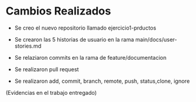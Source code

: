 
# Cambios Realizados
- Se creo el nuevo repositorio llamado ejercicio1-prductos

- Se crearon las 5 historias de usuario en la rama main/docs/user-stories.md

- Se relaziaron commits en la rama de feature/documentacion 

- Se realizaron pull request

- Se realizaron add, commit, branch, remote, push, status,clone, ignore

(Evidencias en el trabajo entregado)
